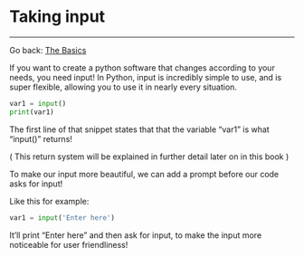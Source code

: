 # Taking input

---

Go back:    [The Basics](../The%20Basics%20f90e1521060e4f4da6383c736ae2e894.md) 

If you want to create a python software that changes according to your needs, you need input! In Python, input is incredibly simple to use, and is super flexible, allowing you to use it in nearly every situation.

```python
var1 = input()
print(var1)
```

The first line of that snippet states that that the variable “var1” is what “input()” returns!

( This return system will be explained in further detail later on in this book )

To make our input more beautiful, we can add a prompt before our code asks for input!

Like this for example:

```python
var1 = input('Enter here')
```

It’ll print “Enter here” and then ask for input, to make the input more noticeable for user friendliness!